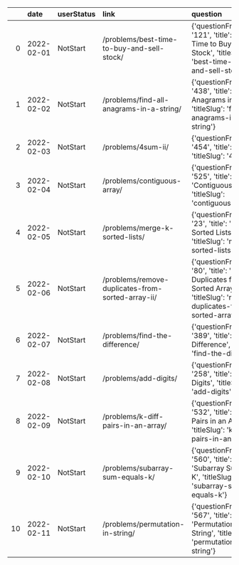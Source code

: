 |    | date       | userStatus   | link                                              | question                                                                                                                               |
|---:|:-----------|:-------------|:--------------------------------------------------|:---------------------------------------------------------------------------------------------------------------------------------------|
|  0 | 2022-02-01 | NotStart     | /problems/best-time-to-buy-and-sell-stock/        | {'questionFrontendId': '121', 'title': 'Best Time to Buy and Sell Stock', 'titleSlug': 'best-time-to-buy-and-sell-stock'}              |
|  1 | 2022-02-02 | NotStart     | /problems/find-all-anagrams-in-a-string/          | {'questionFrontendId': '438', 'title': 'Find All Anagrams in a String', 'titleSlug': 'find-all-anagrams-in-a-string'}                  |
|  2 | 2022-02-03 | NotStart     | /problems/4sum-ii/                                | {'questionFrontendId': '454', 'title': '4Sum II', 'titleSlug': '4sum-ii'}                                                              |
|  3 | 2022-02-04 | NotStart     | /problems/contiguous-array/                       | {'questionFrontendId': '525', 'title': 'Contiguous Array', 'titleSlug': 'contiguous-array'}                                            |
|  4 | 2022-02-05 | NotStart     | /problems/merge-k-sorted-lists/                   | {'questionFrontendId': '23', 'title': 'Merge k Sorted Lists', 'titleSlug': 'merge-k-sorted-lists'}                                     |
|  5 | 2022-02-06 | NotStart     | /problems/remove-duplicates-from-sorted-array-ii/ | {'questionFrontendId': '80', 'title': 'Remove Duplicates from Sorted Array II', 'titleSlug': 'remove-duplicates-from-sorted-array-ii'} |
|  6 | 2022-02-07 | NotStart     | /problems/find-the-difference/                    | {'questionFrontendId': '389', 'title': 'Find the Difference', 'titleSlug': 'find-the-difference'}                                      |
|  7 | 2022-02-08 | NotStart     | /problems/add-digits/                             | {'questionFrontendId': '258', 'title': 'Add Digits', 'titleSlug': 'add-digits'}                                                        |
|  8 | 2022-02-09 | NotStart     | /problems/k-diff-pairs-in-an-array/               | {'questionFrontendId': '532', 'title': 'K-diff Pairs in an Array', 'titleSlug': 'k-diff-pairs-in-an-array'}                            |
|  9 | 2022-02-10 | NotStart     | /problems/subarray-sum-equals-k/                  | {'questionFrontendId': '560', 'title': 'Subarray Sum Equals K', 'titleSlug': 'subarray-sum-equals-k'}                                  |
| 10 | 2022-02-11 | NotStart     | /problems/permutation-in-string/                  | {'questionFrontendId': '567', 'title': 'Permutation in String', 'titleSlug': 'permutation-in-string'}                                  |